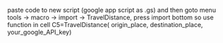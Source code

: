 paste code to new script (google app script as .gs)
and then goto menu tools -> macro -> import -> TravelDistance, press import bottom
so use function in cell C5=TravelDistance( origin_place, destination_place, your_google_API_key)

